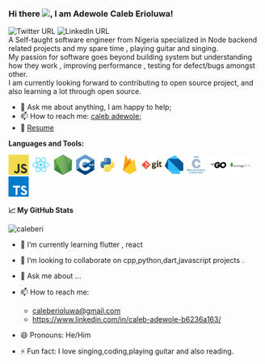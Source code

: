 ### Hi there <img src="https://media.giphy.com/media/hvRJCLFzcasrR4ia7z/giphy.gif" width="25px"/>, I am Adewole Caleb Erioluwa!
![Twitter URL](https://img.shields.io/twitter/url?label=twitter&logo=twitter&style=social&url=https%3A%2F%2Ftwitter.com%2FHebronace143)
![LinkedIn URL](https://img.shields.io/twitter/url?label=linkedin&logo=Linkedin&style=social&url=https%3A%2F%2Ftwitter.com%2FHebronace143)
<br/>
A Self-taught software engineer from Nigeria specialized in Node backend related projects  and my spare time , playing guitar and singing.<br/>
My passion for software goes beyond building system but understanding how they work , improving performance , testing for defect/bugs  amongst other. <br/>
I am currently looking forward to contributing to open source project, and also learning a lot through open source.
  
- 💬 Ask me about anything, I am happy to help;
- 📫 How to reach me: [caleb adewole](https://www.linkedin.com/in/caleb-adewole-b6236a163/);
- 📝 [Resume](https://drive.google.com/file/d/1vT8nj-DVIEPLLuXyZX9p6PX3USMrklpB/view?usp=sharing)

**Languages and Tools:**  

<code><img height="40" src="https://raw.githubusercontent.com/github/explore/80688e429a7d4ef2fca1e82350fe8e3517d3494d/topics/javascript/javascript.png"></code>
<code><img height="40" src="https://raw.githubusercontent.com/github/explore/80688e429a7d4ef2fca1e82350fe8e3517d3494d/topics/react/react.png"></code>
<code><img height="40" src="https://raw.githubusercontent.com/github/explore/80688e429a7d4ef2fca1e82350fe8e3517d3494d/topics/nodejs/nodejs.png"></code>
<code><img height="40" src="https://raw.githubusercontent.com/github/explore/80688e429a7d4ef2fca1e82350fe8e3517d3494d/topics/cpp/cpp.png"></code>
<code><img height="40" src="https://raw.githubusercontent.com/github/explore/80688e429a7d4ef2fca1e82350fe8e3517d3494d/topics/python/python.png"></code>
<code><img height="40" src="https://raw.githubusercontent.com/github/explore/80688e429a7d4ef2fca1e82350fe8e3517d3494d/topics/firebase/firebase.png"></code>
<code><img height="40" src="https://raw.githubusercontent.com/github/explore/80688e429a7d4ef2fca1e82350fe8e3517d3494d/topics/git/git.png"></code>
<code><img height="40" src="https://raw.githubusercontent.com/github/explore/80688e429a7d4ef2fca1e82350fe8e3517d3494d/topics/dart/dart.png"></code>
<code><img height="40" src="https://raw.githubusercontent.com/github/explore/80688e429a7d4ef2fca1e82350fe8e3517d3494d/topics/c/c.png"></code>
<code><img height="40" src="https://raw.githubusercontent.com/github/explore/80688e429a7d4ef2fca1e82350fe8e3517d3494d/topics/go/go.png"></code>
<code><img height="40" src="https://raw.githubusercontent.com/github/explore/80688e429a7d4ef2fca1e82350fe8e3517d3494d/topics/mongodb/mongodb.png"></code>
<code><img height="40"
 src="https://raw.githubusercontent.com/github/explore/80688e429a7d4ef2fca1e82350fe8e3517d3494d/topics/typescript/typescript.png"></code>

**📈 My GitHub Stats**

<p align="left"><img src="https://github-readme-stats.vercel.app/api?username=caleberi&show_icons=true&theme=onedark" alt="caleberi" />
  
- 🌱 I’m currently learning  flutter , react
- 👯 I’m looking to collaborate on  cpp,python,dart,javascript projects .
- 💬 Ask me about ...
- 📫 How to reach me: 
   - caleberioluwa@gmail.com
  - https://www.linkedin.com/in/caleb-adewole-b6236a163/

- 😄 Pronouns: He/Him
- ⚡ Fun fact:  I love singing,coding,playing guitar and also reading.

